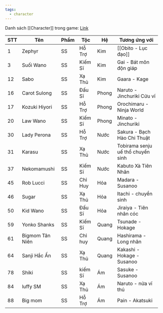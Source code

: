 ```yaml
---
tags:
  - character
---
```

Danh sách [[Character]] trong game: [Link](https://docs.google.com/spreadsheets/d/13-dDhsbWGjdCDmsFKxnWTbNdoPSPewMwmUT6DDKkag4/edit?gid=478694351#gid=478694351)

| STT | Tên             | Phẩm | Tộc     | Hệ    | Tương ứng với                     |
| --- | --------------- | ---- | ------- | ----- | --------------------------------- |
| 1   | Zephyr          | SS   | Hỗ Trợ  | Kim   | [[Obito - Lục đạo]]               |
| 3   | Suối Wano       | SS   | Kiếm Sĩ | Kim   | Gai - Bát môn độn giáp            |
| 12  | Sabo            | SS   | Xạ Thủ  | Kim   | Gaara - Kage                      |
| 16  | Carot Sulong    | SS   | Đấu Sĩ  | Phong | Naruto - Jinchuriki Cửu vĩ        |
| 17  | Kozuki Hiyori   | SS   | Hỗ Trợ  | Phong | Orochimaru - Ninja World          |
| 20  | Law Wano        | SS   | Kiếm Sĩ | Phong | Minato - Jinchuriki               |
| 30  | Lady Perona     | SS   | Hỗ Trợ  | Nước  | Sakura - Bạch Hào Chi Thuật       |
| 31  | Karasu          | SS   | Xạ Thủ  | Nước  | Tobirama senju uế thổ chuyển sinh |
| 37  | Nekomamushi     | SS   | Kiếm Sĩ | Nước  | Kabuto Xà Tiên Nhân               |
| 45  | Rob Lucci       | SS   | Chỉ Huy | Hỏa   | Madara - Susanoo                  |
| 46  | Sugar           | SS   | Xạ Thủ  | Hỏa   | Itachi - chuyển sinh              |
| 50  | Kid Wano        | SS   | Đấu Sĩ  | Hỏa   | Jiraiya - Tiên nhân cóc           |
| 59  | Yonko Shanks    | SS   | Kiếm Sĩ | Quang | Tsunade - Hokage                  |
| 61  | Bigmom Tân Niên | SS   | Chỉ huy | Quang | Hashirama - Long nhân             |
| 64  | Sanji Hắc Ấn    | SS   | Xạ Thủ  | Quang | Kakashi - Hokage - Susanoo        |
| 78  | Shiki           | SS   | kiếm Sĩ | Ám    | Sasuke - Susanoo                  |
| 84  | luffy SM        | SS   | Xạ Thủ  | Ám    | Naruto - nửa vĩ thú               |
| 88  | Big mom         | SS   | Hỗ Trợ  | Ám    | Pain - Akatsuki                   |

